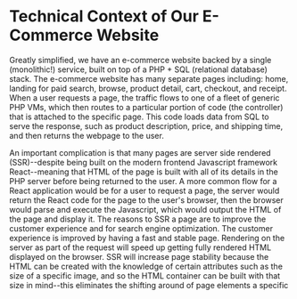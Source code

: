# Technical Context of Our E-Commerce Website

Greatly simplified, we have an e-commerce website backed by a single (monolithic!) service, built on top of a PHP + SQL (relational database) stack. The e-commerce website has many separate pages including: home, landing for paid search, browse, product detail, cart, checkout, and receipt. When a user requests a page, the traffic flows to one of a fleet of generic PHP VMs, which then routes to a particular portion of code (the controller) that is attached to the specific page. This code loads data from SQL to serve the response, such as product description, price, and shipping time, and then  returns the webpage to the user.

An important complication is that many pages are server side rendered (SSR)--despite being built on the modern frontend Javascript framework React--meaning that HTML of the page is built with all of its details in the PHP server before being returned to the user. A more common flow for a React application would be for a user to request a page, the server would return the React code for the page to the user's browser, then the browser would parse and execute the Javascript, which would output the HTML of the page and display it. The reasons to SSR a page are to improve the customer experience and for search engine optimization. The customer experience is improved by having a fast and stable page. Rendering on the server as part of the request will speed up getting fully rendered HTML displayed on the browser. SSR will increase page stability because the HTML can be created with the knowledge of certain attributes such as the size of a specific image, and so the HTML container can be built with that size in mind--this eliminates the shifting around of page elements a specific
